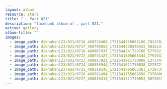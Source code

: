 ```yaml
---
layout: album
resource: stars
title: " - Part 021"
description: "facebook album of , part 021."
active: gallery
album-title: ""
images:
  - image_path: dikhahan123/021/0716_480738408_1721544335063100_7811782016333551394_n.jpg
  - image_path: dikhahan123/021/0717_480748653_1721544338396433_5816131291448529411_n.jpg
  - image_path: dikhahan123/021/0718_480967937_1721544341729766_5779321059725719048_n.jpg
  - image_path: dikhahan123/021/0722_480731427_1721541895063344_7791933949080452850_n.jpg
  - image_path: dikhahan123/021/0723_480817921_1721541921730008_1373344013498782881_n.jpg
  - image_path: dikhahan123/021/0724_480355944_1721541621730038_3278721156468737831_n.jpg
  - image_path: dikhahan123/021/0725_480310145_1721541705063363_1738735580786010543_n.jpg
  - image_path: dikhahan123/021/0726_480591494_1721541755063358_7376006731122497347_n.jpg
  - image_path: dikhahan123/021/0727_480610315_1721541471730053_5075815899497943408_n.jpg
---
```

